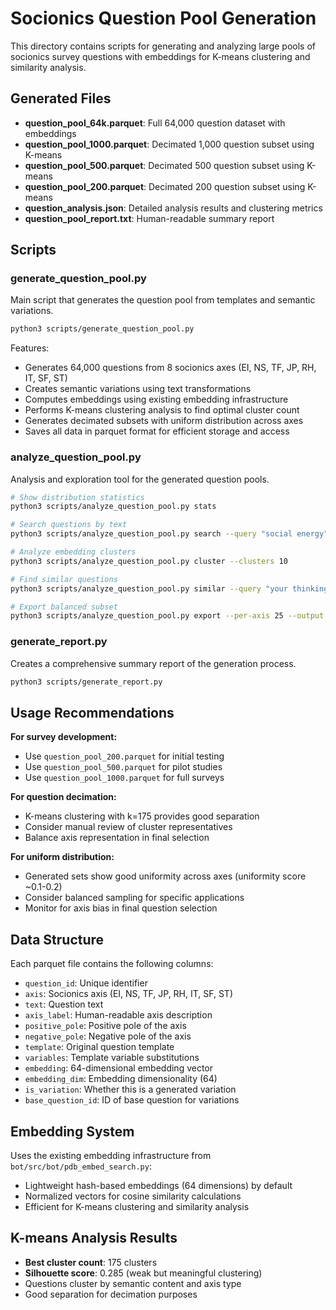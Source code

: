 # Socionics Question Pool Generation

This directory contains scripts for generating and analyzing large pools of socionics survey questions with embeddings for K-means clustering and similarity analysis.

## Generated Files

- **question_pool_64k.parquet**: Full 64,000 question dataset with embeddings
- **question_pool_1000.parquet**: Decimated 1,000 question subset using K-means
- **question_pool_500.parquet**: Decimated 500 question subset using K-means  
- **question_pool_200.parquet**: Decimated 200 question subset using K-means
- **question_analysis.json**: Detailed analysis results and clustering metrics
- **question_pool_report.txt**: Human-readable summary report

## Scripts

### generate_question_pool.py
Main script that generates the question pool from templates and semantic variations.

```bash
python3 scripts/generate_question_pool.py
```

Features:
- Generates 64,000 questions from 8 socionics axes (EI, NS, TF, JP, RH, IT, SF, ST)
- Creates semantic variations using text transformations
- Computes embeddings using existing embedding infrastructure
- Performs K-means clustering analysis to find optimal cluster count
- Generates decimated subsets with uniform distribution across axes
- Saves all data in parquet format for efficient storage and access

### analyze_question_pool.py
Analysis and exploration tool for the generated question pools.

```bash
# Show distribution statistics
python3 scripts/analyze_question_pool.py stats

# Search questions by text
python3 scripts/analyze_question_pool.py search --query "social energy"

# Analyze embedding clusters
python3 scripts/analyze_question_pool.py cluster --clusters 10

# Find similar questions  
python3 scripts/analyze_question_pool.py similar --query "your thinking style"

# Export balanced subset
python3 scripts/analyze_question_pool.py export --per-axis 25 --output survey/balanced_200.parquet
```

### generate_report.py
Creates a comprehensive summary report of the generation process.

```bash
python3 scripts/generate_report.py
```

## Usage Recommendations

**For survey development:**
- Use `question_pool_200.parquet` for initial testing
- Use `question_pool_500.parquet` for pilot studies  
- Use `question_pool_1000.parquet` for full surveys

**For question decimation:**
- K-means clustering with k=175 provides good separation
- Consider manual review of cluster representatives
- Balance axis representation in final selection

**For uniform distribution:**
- Generated sets show good uniformity across axes (uniformity score ~0.1-0.2)
- Consider balanced sampling for specific applications
- Monitor for axis bias in final question selection

## Data Structure

Each parquet file contains the following columns:
- `question_id`: Unique identifier
- `axis`: Socionics axis (EI, NS, TF, JP, RH, IT, SF, ST)
- `text`: Question text
- `axis_label`: Human-readable axis description
- `positive_pole`: Positive pole of the axis
- `negative_pole`: Negative pole of the axis  
- `template`: Original question template
- `variables`: Template variable substitutions
- `embedding`: 64-dimensional embedding vector
- `embedding_dim`: Embedding dimensionality (64)
- `is_variation`: Whether this is a generated variation
- `base_question_id`: ID of base question for variations

## Embedding System

Uses the existing embedding infrastructure from `bot/src/bot/pdb_embed_search.py`:
- Lightweight hash-based embeddings (64 dimensions) by default
- Normalized vectors for cosine similarity calculations
- Efficient for K-means clustering and similarity analysis

## K-means Analysis Results

- **Best cluster count**: 175 clusters
- **Silhouette score**: 0.285 (weak but meaningful clustering)
- Questions cluster by semantic content and axis type
- Good separation for decimation purposes